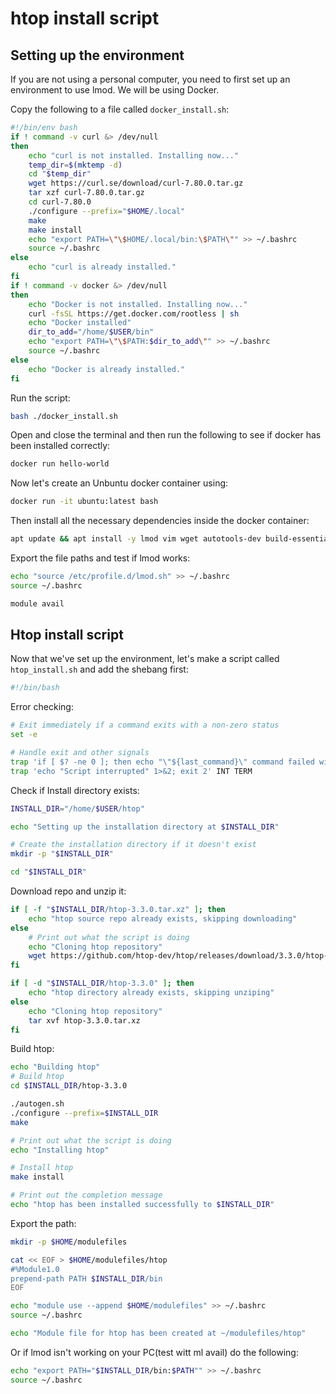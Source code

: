 # htop install script

## Setting up the environment

If you are not using a personal computer, you need to first set up an environment to use lmod. We will be using Docker.

Copy the following to a file called `docker_install.sh`:
```bash
#!/bin/env bash
if ! command -v curl &> /dev/null
then
    echo "curl is not installed. Installing now..."
    temp_dir=$(mktemp -d)
    cd "$temp_dir"
    wget https://curl.se/download/curl-7.80.0.tar.gz
    tar xzf curl-7.80.0.tar.gz
    cd curl-7.80.0
    ./configure --prefix="$HOME/.local"
    make
    make install
    echo "export PATH=\"\$HOME/.local/bin:\$PATH\"" >> ~/.bashrc
    source ~/.bashrc
else
    echo "curl is already installed."
fi
if ! command -v docker &> /dev/null
then
    echo "Docker is not installed. Installing now..."
    curl -fsSL https://get.docker.com/rootless | sh
    echo "Docker installed"
    dir_to_add="/home/$USER/bin"
    echo "export PATH=\"\$PATH:$dir_to_add\"" >> ~/.bashrc
    source ~/.bashrc
else
    echo "Docker is already installed."
fi
```
Run the script:
```bash
bash ./docker_install.sh
```

Open and close the terminal and then run the following to see if docker has been installed correctly:
```bash
docker run hello-world
```

Now let's create an Unbuntu docker container using:
```bash
docker run -it ubuntu:latest bash
```

Then install all the necessary dependencies inside the docker container:
```bash
apt update && apt install -y lmod vim wget autotools-dev build-essential autoconf automake libncursesw5-dev
```
Export the file paths and test if lmod works:
```bash
echo "source /etc/profile.d/lmod.sh" >> ~/.bashrc
source ~/.bashrc

module avail
```
## Htop install script

Now that we've set up the environment, let's make a script called `htop_install.sh` and add the shebang first:

```bash
#!/bin/bash
```

Error checking:

```bash
# Exit immediately if a command exits with a non-zero status
set -e

# Handle exit and other signals
trap 'if [ $? -ne 0 ]; then echo "\"${last_command}\" command failed with exit code $?." 1>&2; fi' EXIT
trap 'echo "Script interrupted" 1>&2; exit 2' INT TERM
```

Check if Install directory exists:

```bash
INSTALL_DIR="/home/$USER/htop"

echo "Setting up the installation directory at $INSTALL_DIR"

# Create the installation directory if it doesn't exist
mkdir -p "$INSTALL_DIR"

cd "$INSTALL_DIR"
```

Download repo and unzip it:

```bash
if [ -f "$INSTALL_DIR/htop-3.3.0.tar.xz" ]; then
    echo "htop source repo already exists, skipping downloading"
else
    # Print out what the script is doing
    echo "Cloning htop repository"
    wget https://github.com/htop-dev/htop/releases/download/3.3.0/htop-3.3.0.tar.xz
fi

if [ -d "$INSTALL_DIR/htop-3.3.0" ]; then
    echo "htop directory already exists, skipping unziping"
else
    echo "Cloning htop repository"
    tar xvf htop-3.3.0.tar.xz
fi
```

Build htop:

```bash
echo "Building htop"
# Build htop
cd $INSTALL_DIR/htop-3.3.0

./autogen.sh
./configure --prefix=$INSTALL_DIR
make

# Print out what the script is doing
echo "Installing htop"

# Install htop
make install

# Print out the completion message
echo "htop has been installed successfully to $INSTALL_DIR"
```

Export the path:

```bash
mkdir -p $HOME/modulefiles

cat << EOF > $HOME/modulefiles/htop
#%Module1.0
prepend-path PATH $INSTALL_DIR/bin
EOF

echo "module use --append $HOME/modulefiles" >> ~/.bashrc
source ~/.bashrc

echo "Module file for htop has been created at ~/modulefiles/htop"
```

Or if lmod isn't working on your PC(test witt ml avail) do the following:

```bash
echo "export PATH="$INSTALL_DIR/bin:$PATH"" >> ~/.bashrc
source ~/.bashrc
```
